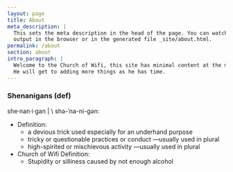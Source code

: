 ```yaml
---
layout: page
title: About
meta_description: |
  This sets the meta description in the head of the page. You can watch the 
  output in the browser or in the generated file _site/about.html.
permalink: /about
section: about
intro_paragraph: |
  Welcome to the Church of Wifi, this site has minimal content at the moment because EvilMog is lazy.
  He will get to adding more things as he has time.
---
```

### Shenanigans (def)

she·​nan·​i·​gan | \ shə-ˈna-ni-gən:
 * Definition:
   * a devious trick used especially for an underhand purpose
   * tricky or questionable practices or conduct —usually used in plural
   * high-spirited or mischievous activity —usually used in plural
 * Church of Wifi Definition:
   * Stupidity or silliness caused by not enough alcohol

